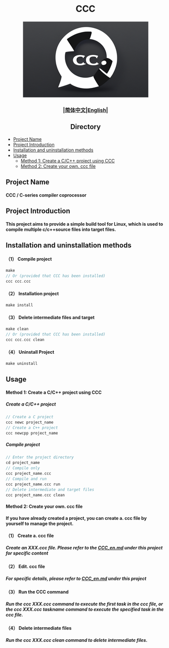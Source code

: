 # <div align="center">CCC</div>
### <div align="center">![CCC_ICON](../../img/icon.png)</div>

### <div align="center">|[简体中文](../../README.md)|[English](README_en.md)|</div>

## <div align="center">Directory</div>
- [Project Name](#project-name)
- [Project Introduction](#project-introduction)
- [Installation and uninstallation methods](#installation-and-uninstallation-methods)
- [Usage](#usage)
  - [Method 1: Create a C/C++ project using CCC](#method-1-create-a-cc-project-using-ccc)
  - [Method 2: Create your own. ccc file](#method-2-create-your-own-ccc-file)
## Project Name
#### CCC / C-series compiler coprocessor

## Project Introduction
#### This project aims to provide a simple build tool for Linux, which is used to compile multiple c/c++source files into target files.

## Installation and uninstallation methods
#### （1） Compile project
```c
make 
// Or (provided that CCC has been installed)
ccc ccc.ccc
```
#### （2） Installation project
```c
make install
```
#### （3） Delete intermediate files and target
```c
make clean
// Or (provided that CCC has been installed)
ccc ccc.ccc clean
``` 
#### （4） Uninstall Project
```c
make uninstall
```

## Usage
#### Method 1: Create a C/C++ project using CCC
##### Create a C/C++ project
```c
// Create a C project
ccc newc project_name
// Create a C++ project
ccc newcpp project_name
```
##### Compile project
```c
// Enter the project directory
cd project_name
// Compile only
ccc project_name.ccc
// Compile and run
ccc project_name.ccc run
// Delete intermediate and target files
ccc project_name.ccc clean
```

#### Method 2: Create your own. ccc file
#### If you have already created a project, you can create a. ccc file by yourself to manage the project.
#### （1） Create a. ccc file
##### Create an XXX.ccc file. Please refer to the [CCC_en.md](CCC_en.md) under this project for specific content
#### （2） Edit. ccc file
##### For specific details, please refer to [CCC_en.md](CCC_en.md) under this project
#### （3） Run the CCC command
##### Run the ccc XXX.ccc command to execute the first task in the ccc file, or the ccc XXX.ccc taskname command to execute the specified task in the ccc file.
####  （4） Delete intermediate files
#####  Run the ccc XXX.ccc clean command to delete intermediate files.

<!--## About dependencies
#### CCC will create. o files for each. c/. cpp file and establish dependencies for these. o files. The dependent files are the corresponding. c/. cpp and the header files contained in. c/. cpp. Therefore, when you modify the corresponding. c/. cpp file for a certain. o and the header files contained in. c/. cpp, the. o file will be recompiled.
#### In addition, the final output file depends on all. o files.-->